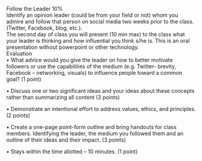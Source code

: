 Follow the Leader                        10%  
Identify an opinion leader \(could be from your field or not\) whom you admire and follow that person on social media two weeks prior to the class. \(Twitter, Facebook, blog, etc.\).  
The second day of class you will present \(10 min max\) to the class what your leader is thinking and how influential you think s/he is. This is an oral presentation without powerpoint or other technology.  
Evaluation  
•    What advice would you give the leader on how to better motivate followers or use the capabilities of the medium \(e.g. Twitter- brevity, Facebook – networking, visuals\) to influence people toward a common goal? \(1 point\)

•    Discuss one or two significant ideas  and your ideas about these concepts rather than summarizing all content \(3 points\)

•    Demonstrate an intentional effort to address values, ethics, and principles. \(2 points\)

•    Create a one-page point-form outline and bring handouts for class members. Identifying the leader, the medium you followed them and an outline of their ideas and their impact. \(3 points\)

•    Stays within the time allotted – 10 minutes. \(1 point\)  




